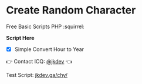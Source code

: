 # Create Random Character
Free Basic Scripts PHP  :squirrel:

**Script Here**

- [x] Simple Convert Hour to Year



:point_right: Contact ICQ: [@jkdev](https://icq.im/jkdev)  :point_left:
 
 Test Script: [jkdev.ga/chy/](http://jkdev.ga/chy/index.php)
